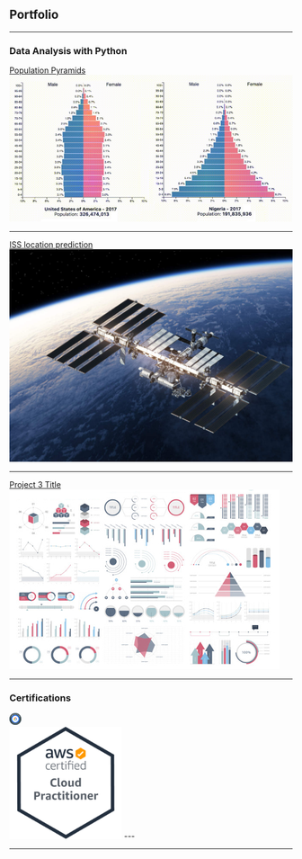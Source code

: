 ## Portfolio

---

### Data Analysis with Python

[Population Pyramids](/population-pyramids)
<img src="images/population.jpg?raw=true"/>

---
[ISS location prediction](/iss-prediction-webapp)
<img src="images/iss.jpg?raw=true"/>

---
[Project 3 Title](http://example.com/)
<img src="images/dummy_thumbnail.jpg?raw=true"/>

---

### Certifications
<img src="images/GCPACE.png?raw=true" height="21" width="21"/>
<br/>
<img src="images/AWSCP.png?raw=true" width="200"/>
---




---

